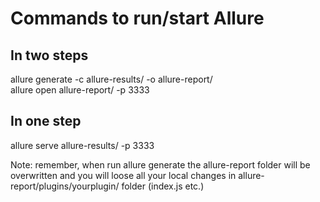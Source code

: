 # Commands to run/start Allure  
## In two steps  
allure generate -c allure-results/ -o allure-report/  
allure open allure-report/ -p 3333  
## In one step  
allure serve allure-results/ -p 3333  

Note: remember, when run allure generate the allure-report folder will be overwritten 
and you will loose all your local changes in allure-report/plugins/yourplugin/ folder 
(index.js etc.)  

